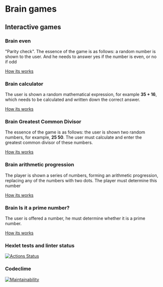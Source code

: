 # Brain games

## Interactive games

### Brain even

"Parity check". The essence of the game is as follows: a random number is shown to the user. And he needs to answer yes if the number is even, or no if odd

[How its works](https://asciinema.org/a/eV9cEKjmIBv941n5kdczottXU)

### Brain calculator

The user is shown a random mathematical expression, for example **35 + 16**, which needs to be calculated and written down the correct answer.

[How its works](https://asciinema.org/a/5phkZix2ikabBlcprVhEVKZm9)

### Brain Greatest Common Divisor

The essence of the game is as follows: the user is shown two random numbers, for example, **25 50**. The user must calculate and enter the greatest common divisor of these numbers.

[How its works](https://asciinema.org/a/n64WTMoWnrHnrVtXLzbRdCKXx)

### Brain arithmetic progression

The player is shown a series of numbers, forming an arithmetic progression, replacing any of the numbers with two dots. The player must determine this number

[How its works](https://asciinema.org/a/RfsWNBaPzwDNFSbZ19RgEyoEc)

### Brain Is it a prime number?

The user is offered a number, he must determine whether it is a prime number.

[How its works](https://asciinema.org/a/GhhVAeY5x7fPlpA5c8fO58TTF)

### Hexlet tests and linter status

[![Actions Status](https://github.com/mustbefail/frontend-project-lvl1/workflows/hexlet-check/badge.svg)](https://github.com/mustbefail/frontend-project-lvl1/actions)

### Codeclime

[![Maintainability](https://api.codeclimate.com/v1/badges/a99a88d28ad37a79dbf6/maintainability)](https://codeclimate.com/github/codeclimate/codeclimate/maintainability)
